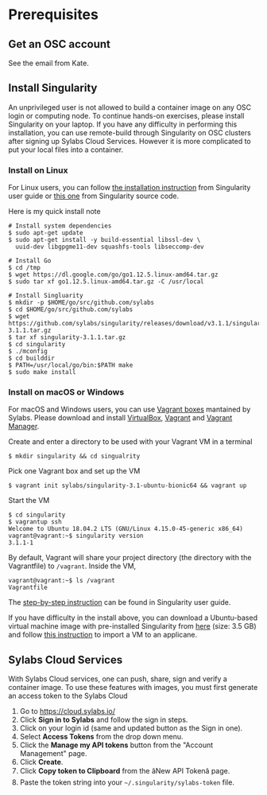 # Prerequisites
## Get an OSC account
See the email from Kate.

## Install Singularity
An unprivileged user is not allowed to build a container image on any OSC login
or computing node. To continue hands-on exercises, please install Singularity
on your laptop. If you have any difficulty in performing this installation, you
can use remote-build through Singularity on OSC clusters after signing up
Sylabs Cloud Services. However it is more complicated to put your local files
into a container.
### Install on Linux
For Linux users, you can follow [the installation
instruction](https://www.sylabs.io/guides/3.1/user-guide/installation.html#install-on-linux)
from Singularity user guide or [this
one](https://github.com/sylabs/singularity/blob/master/INSTALL.md) from
Singularity source code.

Here is my quick install note
```shell
# Install system dependencies
$ sudo apt-get update 
$ sudo apt-get install -y build-essential libssl-dev \
  uuid-dev libgpgme11-dev squashfs-tools libseccomp-dev

# Install Go
$ cd /tmp
$ wget https://dl.google.com/go/go1.12.5.linux-amd64.tar.gz
$ sudo tar xf go1.12.5.linux-amd64.tar.gz -C /usr/local

# Install Singluarity
$ mkdir -p $HOME/go/src/github.com/sylabs
$ cd $HOME/go/src/github.com/sylabs
$ wget https://github.com/sylabs/singularity/releases/download/v3.1.1/singularity-3.1.1.tar.gz
$ tar xf singularity-3.1.1.tar.gz
$ cd singularity
$ ./mconfig
$ cd builddir
$ PATH=/usr/local/go/bin:$PATH make
$ sudo make install
```


### Install on macOS or Windows
For macOS and Windows users, you can use [Vagrant
boxes](https://app.vagrantup.com/sylabs) mantained by Sylabs. Please download
and install [VirtualBox](https://www.virtualbox.org/wiki/Downloads),
[Vagrant](https://www.vagrantup.com/downloads.html) and [Vagrant
Manager](http://vagrantmanager.com/downloads/). 

Create and enter a directory to be used with your Vagrant VM in a terminal
```shell
$ mkdir singularity && cd singualrity
```
Pick one Vagrant box and set up the VM
```shell
$ vagrant init sylabs/singularity-3.1-ubuntu-bionic64 && vagrant up
```
Start the VM
```shell
$ cd singularity
$ vagrantup ssh
Welcome to Ubuntu 18.04.2 LTS (GNU/Linux 4.15.0-45-generic x86_64)
vagrant@vagrant:~$ singularity version
3.1.1-1
```
By default, Vagrant will share your project directory (the directory with the
Vagrantfile) to `/vagrant`. Inside the VM,
```shell
vagrant@vagrant:~$ ls /vagrant
Vagrantfile
```
The [step-by-step
instruction](https://www.sylabs.io/guides/3.1/user-guide/installation.html#install-on-windows-or-mac)
can be found in Singularity user guide.

If you have difficulty in the install above, you can download a Ubuntu-based
virtual machine image with pre-installed Singularity from
[here](https://osu.box.com/s/miw48fpllegnx41skwbmo0veokc2bhza) (size: 3.5 GB)
and follow [this
instruction](https://docs.oracle.com/cd/E26217_01/E26796/html/qs-import-vm.html)
to import a VM to an applicane.

## Sylabs Cloud Services
With Sylabs Cloud services, one can push, share, sign and verify a container image.
To use these features with images, you must first generate an access token to
the Sylabs Cloud

1. Go to https://cloud.sylabs.io/
2. Click __Sign in to Sylabs__ and follow the sign in steps.
3. Click on your login id (same and updated button as the Sign in one).
4. Select __Access Tokens__ from the drop down menu.
5. Click the __Manage my API tokens__ button from the "Account Management" page.
6. Click __Create__.
7. Click __Copy token to Clipboard__ from the âNew API Tokenâ page.
8. Paste the token string into your `~/.singularity/sylabs-token` file.
